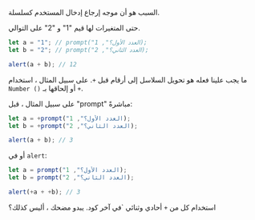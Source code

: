 السبب هو أن موجه إرجاع إدخال المستخدم كسلسلة.

حتى المتغيرات لها قيم "1" و "2" على التوالي.
```js run
let a = "1"; // prompt("العدد الأول؟", 1);
let b = "2"; // prompt("العدد الثاني؟", 2);

alert(a + b); // 12
```

ما يجب علينا فعله هو تحويل السلاسل إلى أرقام قبل `+`. على سبيل المثال ، استخدام `Number ()` أو إلحاقها بـ `+`.

على سبيل المثال ، قبل "prompt" مباشرةً:

```js run
let a = +prompt("العدد الأول؟", 1);
let b = +prompt("العدد الثاني؟", 2);

alert(a + b); // 3
```

أو في  `alert`:

```js run
let a = prompt("العدد الأول؟", 1);
let b = prompt("العدد الثاني؟", 2);

alert(+a + +b); // 3
```

استخدام كل من `+` أحادي وثنائي `في آخر كود. يبدو مضحك ، أليس كذلك؟